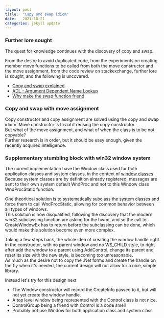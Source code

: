 ```yaml
---
layout: post
title:  "Copy and swap idiom"
date:   2021-10-21
categories: jekyll update
---
```


### Further lore sought
The quest for knowledge continues with the discovery of copy and swap.

From the desire to avoid duplicated code, from the experiments on creating member move functions to be called from both the move constructor and the move assignment, from the code review on stackexchange, further lore is sought, and the following is uncovered.

- [Copy and swap explained](https://stackoverflow.com/a/3279550/17172063)
- [ADL - Argument Dependent Name Lookup](https://en.m.wikipedia.org/wiki/Argument-dependent_name_lookup)
- [Why make the swap function friend](https://stackoverflow.com/questions/5695548/public-friend-swap-member-function)

### Copy and swap with move assignment
Copy constructor and copy assignment are solved using the copy and swap idiom. Move constructor is trivial if reusing the copy constructor.  
But what of the move assignment, and what of when the class is to be not copyable?  
Further research is in order, but it should be easy enough, given the recently acquired intelligence.

### Supplementary stumbling block with win32 window system
The current implementation have the Window class used for both application classes and system classes, in the context of [window classes](https://docs.microsoft.com/en-us/windows/win32/winmsg/about-window-classes)  
Because system classes are by definition already registered, messages are sent to their own system default WndProc and not to this Window class WndProcStatic function.

One theoritical solution is to systematically subclass the system classes and force them to call WndProcStatic, allowing for common behavior between all types of windows.  
This solution is now disqualified, following the discovery that the modern win32 subclassing function are asking for the hwnd, and so the call to CreateWindowEx has to return before the subclassing can be done, which would make this solution become even more complex.

Taking a few steps back, the whole idea of creating the window handle right in the constructor, with no parent window and no WS_CHILD style, to right after add the window to a parent using AddControl, change its parent and reset its size with the new style, is becoming too unreasonable.  
As much as the desire not to copy the .Net forms and create the handle on the fly when it's needed, the current design will not allow for a nice, simple library.

Instead let's try for this design next
- The Window constructor will record the CreateInfo passed to it, but will not yet create the window handle.
- A top level window being represented with the Control class is not nice.
- ControlGroup being a friend with Control is a code smell
- Probably not use Window for both application class and system class
